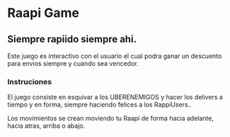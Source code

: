 # Raapi Game



## Siempre rapiido siempre ahi.

Este juego es interactivo con el usuario el cual podra ganar un descuento para envios siempre y cuando sea vencedor.





### Instruciones 

El juego consiste en esquivar a los UBERENEMIGOS y hacer los delivers a tiempo y en forma, siempre haciendo felices a los RappiUsers..


Los movimientos se crean moviendo tu Raapi de forma hacia adelante, hacia atras, arriba o abajo.


